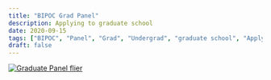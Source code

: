 ```yaml
---
title: "BIPOC Grad Panel"
description: Applying to graduate school
date: 2020-09-15
tags: ["BIPOC", "Panel", "Grad", "Undergrad", "graduate school", "Applying"]
draft: false
---
```

[![Graduate Panel flier](https://paarc.info/BIPOC_Graduate_Panel_long_gif.gif)](https://www.eventbrite.com/manage/events/120489771149/online-event)